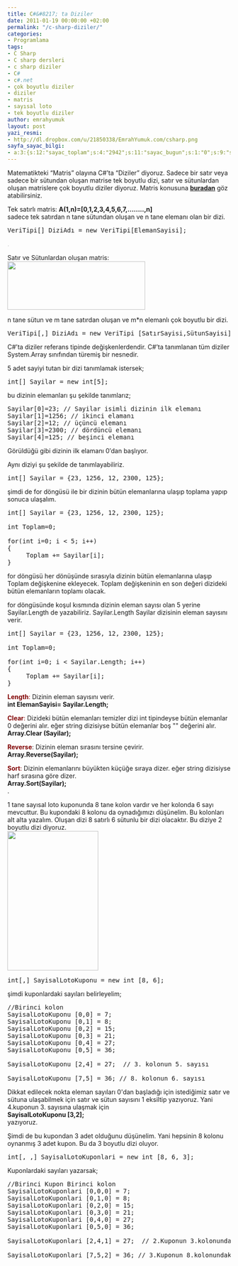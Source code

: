 ```yaml
---
title: C#&#8217; ta Diziler
date: 2011-01-19 00:00:00 +02:00
permalink: "/c-sharp-diziler/"
categories:
- Programlama
tags:
- C Sharp
- C sharp dersleri
- c sharp diziler
- C#
- c#.net
- çok boyutlu diziler
- diziler
- matris
- sayısal loto
- tek boyutlu diziler
author: emrahyumuk
layout: post
yazi_resmi:
- http://dl.dropbox.com/u/21850338/EmrahYumuk.com/csharp.png
sayfa_sayac_bilgi:
- a:3:{s:12:"sayac_toplam";s:4:"2942";s:11:"sayac_bugun";s:1:"0";s:9:"son_okuma";s:10:"1366289300";}
---
```


Matematikteki &#8220;Matris&#8221; olayına C#&#8217;ta &#8220;Diziler&#8221; diyoruz. Sadece bir satır veya sadece bir sütundan oluşan matrise tek boyutlu dizi, satır ve sütunlardan oluşan matrislere çok boyutlu diziler diyoruz. Matris konusuna **<a href="http://tr.wikipedia.org/wiki/Matris_(matematik)" target="_blank">buradan</a>** göz atabilirsiniz.  
<!--more-->

Tek satırlı matris: **A(1,n)=[0,1,2,3,4,5,6,7,........,n]**  
sadece tek satırdan n tane sütundan oluşan ve n tane elemanı olan bir dizi.

<pre>VeriTipi[] DiziAdı = new VeriTipi[ElemanSayisi];</pre>

<span style="color: #c0c0c0;">.</span>

Satır ve Sütunlardan oluşan matris:  
<img class="alignnone" title="matris c# dizi" src="http://dl.dropbox.com/u/21850338/EmrahYumuk.com/matris.png" alt="" width="311" height="109" />

n tane sütun ve m tane satırdan oluşan ve m*n elemanlı çok boyutlu bir dizi.

<pre>VeriTipi[,] DiziAdı = new VeriTipi [SatırSayisi,SütunSayisi];</pre>

C#&#8217;ta diziler referans tipinde değişkenlerdendir. C#&#8217;ta tanımlanan tüm diziler System.Array sınıfından türemiş bir nesnedir.

5 adet sayiyi tutan bir dizi tanımlamak istersek;

<pre>int[] Sayilar = new int[5];</pre>

bu dizinin elemanları şu şekilde tanımlarız;

<pre>Sayilar[0]=23; // Sayilar isimli dizinin ilk elemanı
Sayilar[1]=1256; // ikinci elamanı
Sayilar[2]=12; // üçüncü elemanı
Sayilar[3]=2300; // dördüncü elemanı
Sayilar[4]=125; // beşinci elemanı</pre>

Görüldüğü gibi dizinin ilk elamanı 0&#8242;dan başlıyor.

Aynı diziyi şu şekilde de tanımlayabiliriz.

<pre>int[] Sayilar = {23, 1256, 12, 2300, 125};</pre>

şimdi de for döngüsü ile bir dizinin bütün elemanlarına ulaşıp toplama yapıp sonuca ulaşalım.

<pre>int[] Sayilar = {23, 1256, 12, 2300, 125};

int Toplam=0;

for(int i=0; i &lt; 5; i++)
{
     Toplam += Sayilar[i];
}</pre>

for döngüsü her dönüşünde sırasıyla dizinin bütün elemanlarına ulaşıp Toplam değişkenine ekleyecek. Toplam değişkeninin en son değeri dizideki bütün elemanların toplamı olacak.

for döngüsünde koşul kısmında dizinin eleman sayısı olan 5 yerine Sayilar.Length de yazabiliriz. Sayilar.Length Sayilar dizisinin eleman sayısını verir.

<pre>int[] Sayilar = {23, 1256, 12, 2300, 125};

int Toplam=0;

for(int i=0; i &lt; Sayilar.Length; i++)
{
     Toplam += Sayilar[i];
}</pre>

<span style="color: #800000;"><strong>Length</strong>:</span> Dizinin eleman sayısını verir.  
**int ElemanSayisi= Sayilar.Length;**

<span style="color: #800000;"><strong>Clear</strong>:</span> Dizideki bütün elemanları temizler dizi int tipindeyse bütün elemanlar 0 değerini alır. eğer string dizisiyse bütün elemanlar boş "" değerini alır.  
**Array.Clear (Sayilar);**

**<span style="color: #800000;">Reverse</span>**: Dizinin eleman sırasını tersine çevirir.  
**Array.Reverse(Sayilar);**

<span style="color: #800000;"><strong>Sort</strong>: </span>Dizinin elemanlarını büyükten küçüğe sıraya dizer. eğer string dizisiyse harf sırasına göre dizer.  
**Array.Sort(Sayilar);**  
.

1 tane sayısal loto kuponunda 8 tane kolon vardır ve her kolonda 6 sayı mevcuttur. Bu kupondaki 8 kolonu da oynadığımızı düşünelim. Bu kolonları alt alta yazalım. Oluşan dizi 8 satırlı 6 sütunlu bir dizi olacaktır. Bu diziye 2 boyutlu dizi diyoruz.  
<img class="alignnone" title="sayısal loto" src="http://dl.dropbox.com/u/21850338/EmrahYumuk.com/sayisal-loto.jpg" alt="" width="205" height="314" />

<pre>int[,] SayisalLotoKuponu = new int [8, 6];</pre>

şimdi kuponlardaki sayıları belirleyelim;

<pre>//Birinci kolon
SayisalLotoKuponu [0,0] = 7;
SayisalLotoKuponu [0,1] = 8;
SayisalLotoKuponu [0,2] = 15;
SayisalLotoKuponu [0,3] = 21;
SayisalLotoKuponu [0,4] = 27;
SayisalLotoKuponu [0,5] = 36;

SayisalLotoKuponu [2,4] = 27;  // 3. kolonun 5. sayısı

SayisalLotoKuponu [7,5] = 36; // 8. kolonun 6. sayısı</pre>

Dikkat edilecek nokta eleman sayıları 0'dan başladığı için istediğimiz satır ve sütuna ulaşabilmek için satır ve sütun sayısını 1 eksiltip yazıyoruz. Yani 4.kuponun 3. sayısına ulaşmak için  
**SayisalLotoKuponu [3,2];**  
yazıyoruz.

Şimdi de bu kupondan 3 adet olduğunu düşünelim. Yani hepsinin 8 kolonu oynanmış 3 adet kupon. Bu da 3 boyutlu dizi oluyor.

<pre>int[, ,] SayisalLotoKuponlari = new int [8, 6, 3];</pre>

Kuponlardaki sayıları yazarsak;

<pre>//Birinci Kupon Birinci kolon
SayisalLotoKuponlari [0,0,0] = 7;
SayisalLotoKuponlari [0,1,0] = 8;
SayisalLotoKuponlari [0,2,0] = 15;
SayisalLotoKuponlari [0,3,0] = 21;
SayisalLotoKuponlari [0,4,0] = 27;
SayisalLotoKuponlari [0,5,0] = 36;

SayisalLotoKuponlari [2,4,1] = 27;  // 2.Kuponun 3.kolonundaki 5.sayı

SayisalLotoKuponlari [7,5,2] = 36; // 3.Kuponun 8.kolonundaki 6.sayı</pre>